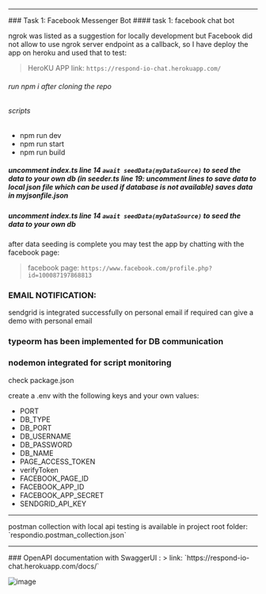 
<hr>
### Task 1: Facebook Messenger Bot 
#### task 1: facebook chat bot

ngrok was listed as a suggestion for locally development but Facebook did not allow to use ngrok server endpoint as a callback, so I have deploy the app on heroku and used that to test: 
> HeroKU APP link: `https://respond-io-chat.herokuapp.com/`

###### run npm i after cloning the repo
###### scripts 
 -   npm run dev
 -   npm run start
 -   npm run build

##### uncomment index.ts line 14 `await seedData(myDataSource)` to seed the data to your own db (in seeder.ts line 19: uncomment lines to save data to local json file which can be used if database is not available) saves data in myjsonfile.json

##### uncomment index.ts line 14 `await seedData(myDataSource)` to seed the data to your own db
after data seeding is complete you may test the app by chatting with the facebook page:
> facebook page: `https://www.facebook.com/profile.php?id=100087197868813`  

### EMAIL NOTIFICATION:
sendgrid is integrated successfully on personal email if required can give a demo with personal email

### typeorm has been implemented for DB communication

### nodemon integrated for script monitoring

check package.json 

create a .env with the following keys and your own values:
- PORT
- DB_TYPE
- DB_PORT
- DB_USERNAME
- DB_PASSWORD
- DB_NAME
- PAGE_ACCESS_TOKEN
- verifyToken
- FACEBOOK_PAGE_ID
- FACEBOOK_APP_ID
- FACEBOOK_APP_SECRET
- SENDGRID_API_KEY
<hr>
postman collection with local api testing is available in project root folder: `respondio.postman_collection.json`
<hr>
### OpenAPI documentation with SwaggerUI :
> link: `https://respond-io-chat.herokuapp.com/docs/`
<br>

![image](https://user-images.githubusercontent.com/24194686/199648698-3a53b975-508f-48cb-b7fc-b922e048373e.png)

